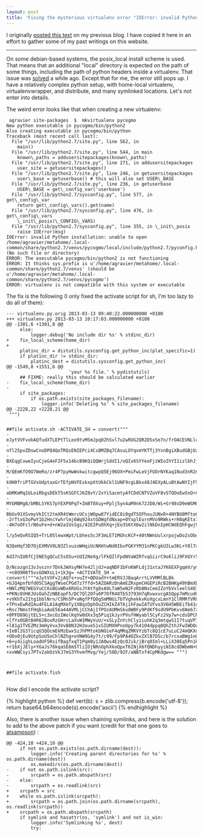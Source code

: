 ```yaml
---
layout: post
title: 'Fixing the mysterious virtualenv error "IOError: invalid Python installation" due to a missing "local" subdirectory (that should already be fixed but is not (for me))'
---
```


I originally [posted this text](http://agravier.blogspot.com/2013/03/fixing-mysterious-virtualenv-error.html 'Permalink to invalid Python installation" due to a missing "local" subdirectory (that should already be fixed but is not (for me))') on my previous blog. I have copied it here in an effort to gather some of my past writings on this website. 

---


On some debian-based systems, the  posix_local install scheme is used. That means that an additional "local" directory is expected on the path of some things, including the path of python headers inside a virtualenv.
That issue was [solved][1] a while ago. Except that for me, the error still pops up. I have a relatively complex python setup,  with home-local virtualenv, virtualenvwrapper, and distribute, and many symlinked locations. Let's not enter into details.

The weird error looks like that when creating a new virtualenv:  
  

<div class="highlight"><pre><code> agravier site-packages  $  mkvirtualenv pycogmo  
New python executable in pycogmo/bin/python2  
Also creating executable in pycogmo/bin/python  
Traceback (most recent call last):  
  File "/usr/lib/python2.7/site.py", line 562, in   
    main()  
  File "/usr/lib/python2.7/site.py", line 544, in main  
    known\_paths = addusersitepackages(known\_paths)  
  File "/usr/lib/python2.7/site.py", line 271, in addusersitepackages  
    user_site = getusersitepackages()  
  File "/usr/lib/python2.7/site.py", line 246, in getusersitepackages  
    user\_base = getuserbase() # this will also set USER\_BASE  
  File "/usr/lib/python2.7/site.py", line 236, in getuserbase  
    USER\_BASE = get\_config_var('userbase')  
  File "/usr/lib/python2.7/sysconfig.py", line 577, in get\_config\_var  
    return get\_config\_vars().get(name)  
  File "/usr/lib/python2.7/sysconfig.py", line 476, in get\_config\_vars  
    \_init\_posix(\_CONFIG\_VARS)  
  File "/usr/lib/python2.7/sysconfig.py", line 355, in \_init\_posix  
    raise IOError(msg)  
IOError: invalid Python installation: unable to open /home/agravier/metahome/.local-common/share/python2.7/venvs/pycogmo/local/include/python2.7/pyconfig.h (No such file or directory)  
ERROR: The executable pycogmo/bin/python2 is not functioning  
ERROR: It thinks sys.prefix is u'/home/agravier/metahome/.local-common/share/python2.7/venvs' (should be u'/home/agravier/metahome/.local-common/share/python2.7/venvs/pycogmo')  
ERROR: virtualenv is not compatible with this system or executable</code></pre></div>

The fix is the following (I only fixed the activate script for sh, I'm too lazy to do all of them):

<div class="highlight"><pre><code>--- virtualenv.py.orig 2013-03-13 09:40:22.000000000 +0100
+++ virtualenv.py 2013-03-13 10:17:03.000000000 +0100
@@ -1301,6 +1301,8 @@
     else:
         logger.debug('No include dir %s' % stdinc_dir)
+    fix_local_scheme(home_dir)
+
     platinc_dir = distutils.sysconfig.get_python_inc(plat_specific=1)
     if platinc_dir != stdinc_dir:
         platinc_dest = distutils.sysconfig.get_python_inc(
@@ -1549,8 +1551,6 @@
                       'your %s file.' % pydistutils)
     ## FIXME: really this should be calculated earlier
-    fix_local_scheme(home_dir)
-
     if site_packages:
         if os.path.exists(site_packages_filename):
             logger.info('Deleting %s' % site_packages_filename)
@@ -2228,22 +2228,21 @@
 """)

 ##file activate.sh
-ACTIVATE_SH = convert("""
-eJytVVFvokAQfudXTLEPtTlLeo9tvMSmJpq02hSvl7u2wRUG2QR2DSxSe7n/frOACEVNLlceRHa+
-nfl25pvZDswCnoDPQ4QoTRQsENIEPci4CsBMZBq7CAsuLOYqvmYKTTj3YxnBgiXBudGBjUzBZUJI
-BXEqgCvweIyuCjeG4eF2F5x14bcB9KQiQQWrjSddI1/oQIx6SYYeoFjzWIoIhYI1izlbhJjkKO7D
-M/QEmKfO9O7WeRo/zr4P7pyHwWxkwitcgwpQ5Ej96OX+PmiFwLeVjFUOrNYKaq1Nud3nR2n8nI2m
-k9H0friPTGVsUdptaxGrTEfpNVFEskxpXtUkkCkl1UNF9cgLBkx48J4EXyALuBtAwNYIjF5kcmUU
-abMKmMq1ULoiRbgsDEkTSsKSGFCJ6Z8vY/2xYiSacmtyAfCDdCNTVZoVF8vSTQOoEwSnOrngBkws
-MYGMBMg8/bMBLSYKS7pYEXP0PqT+ZmBT0Xuy+Pplj5yn4aM9nk72JD8/Wi+Gr98sD9eWSMOwkapD
-BbUv91XSvmyVkICt2tmXR4tWmrcUCsjWOpw87YidEC8i0gdTSOFhouJUNxR+4NYBG0MftoCTD9F7
-2rTtxG3oPwY1b2HncYwhrlmj6Wq924xtGDWqfdNxap+OYxplEurnMVo9RWks+rH8qKEtx7kZT5zJ
-4H7oOFclrN6uFe+d+nW2aIUsSgs/42EIPuOhXq+jEo3S6tX6w2ilNkDnIpHCWdEQhFgwj9pkk7FN
-l/y5eQvRSIQ5+TrL05lewxWpt/Lbhes5cJF3mLET1MGhcKCF+40tNWnUulxrpojwDo2sObdje3Bz
-N3QeHqf3D7OjEXMVV8LN3ZlvuzoWHqiUcNKHtwNd0IbvPGKYYM31nPKCgkUILw3KL+Y8l7aO1ArS
-Ad37nIU0fCj5NE5gQCuC5sOSu+UdI2NeXg/lFkQIlFpdWVaWZRfvqGiirC9o6liJ9FXGYrSY9mI1
-D/Ncozgn13vJvsznr7DnkJWXsyMH7e42ljdJ+aqNDF1bFnKWFLdj31xtaJYK6EXFgqmV/ymD/ROG
-+n8O9H8f5vsGOWXsL1+1k3g=
+ACTIVATE_SH = convert("""eJytVVFv2jAQfs+vuIY+QDUadY+tmERVJJBaqArrtLVVMMlBLBk
+bJQ4pnfbfd05CSAggTWseCPGd7z7ffd+5AZOARzDnAmEZRxpmCHGEPiRcB2BHKg49hBmXDvM0XzO
+NNlzMQ7WEGYuCC6sBGxWDx6RUGsJYAtfg8xA9LTaW5eN2FzRb8NsCemIZoYbVxleelS40IESzpIQ
+PKNc8VHKJUsOahZzNBEapF5/DC7Ql2Ofu6P7OfR48Tb53793H7qRvwxvcgA5Qpp7mMcudQ66FB76
+vVKhTx2Itg1bblNrn/CSMn5P+aNgfPfQOgSmMNUi7bTVghekkvKoXgcxLmnY1ClRMRfVRUz/ShgG
+TPnxEwRdIAu4FELA1AqMXmTy1XBqzDphOuZCHIkZ4TAjihFawIATUYvo3V6H5WDEiTb41ugT4Qbx
+Rsc7NmstFHqbiaAoE56a44AVMLjCChAjIfPOzAUMmSku8WBFy9PdKf9sdU9PbKvv6Ne67z72n8WA
+0PFD89GjtEL5+c3xcOzIWolKqYw0dXx3q5Piq1kJyrPVufHWyabl5CyFz2Vp7w+cdsDPCRUA6YEs
+lfYx0GBtB4R62BoxRzGHrcLaXvW1MWyVuU/+xSLyZnYchClyziuhK2q3mtqwS1I7tuqVP17WtvAj
+l81g1TVEZMz3mHyVvx3VvB0N32H3oue51xSIUMXHPnoUpy7k4104dppq0QhZthJFwIWDOuDDrZa/
+IeBl2G37icqU3QOcmEkMzEwx5zJhPMtokbNOieF4qMRqZMKVYzbTc8Q1cE7uLuC24mQKXqQKtHeG
+ODo0jEu9UtpSoU5oChlNZhg+oVNW9G4y7t/c99/Fp9PA4OZkxZXlB7DSc/b7rcxaBWg1nHXg/opK
+6+y4iighLoadUF5RsifBagfxqT1Pqm0y1JA0ws4EzQcOJik/jBrq0Iml+LLiX30Eq5Pn1kW9BhED
+r1bXjJEly+YGaJs76kqaSE6m5TliIDjNRnOphXkoQpxT6INjX6fQNDhyyiNI8cdDWbmN+0+Sv0kg
+xvWWCsyi7PTv2akOzVkJ7mS3YhvmfMvg/Yej/58D/92F/aNBTxf4CpMKdgw==
 """)

 ##file activate.fish</code></pre></div>

How did I encode the activate script?

{% highlight python %}
def vert(b):
     s = zlib.compress(b.encode('utf-8'));
     return base64.b64encode(s).encode('ascii')
{% endhighlight %}


Also, there is another issue when chaining symlinks, and here is the
solution to add to the above patch if you want (credit for that one
goes to [atsampson][2]) :
 
<div class="highlight"><pre><code>@@ -424,10 +424,10 @@
     if not os.path.exists(os.path.dirname(dest)):
         logger.info('Creating parent directories for %s' % os.path.dirname(dest))
         os.makedirs(os.path.dirname(dest))
-    if not os.path.islink(src):
-        srcpath = os.path.abspath(src)
-    else:
-        srcpath = os.readlink(src)
+    srcpath = src
+    while os.path.islink(srcpath):
+        srcpath = os.path.join(os.path.dirname(srcpath), os.readlink(srcpath))
+    srcpath = os.path.abspath(srcpath)
     if symlink and hasattr(os, 'symlink') and not is_win:
         logger.info('Symlinking %s', dest)
         try:</code></pre></div>  

 [1]: https://github.com/pypa/virtualenv/commit/285679cfd326c918676e765e06ed142db66efde0
 [2]: https://github.com/pypa/virtualenv/issues/268#issuecomment-9212902  
